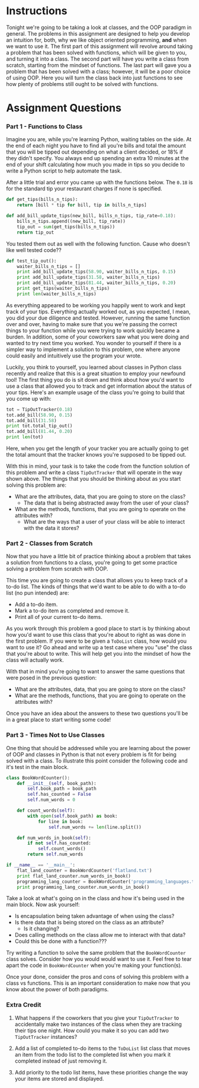 # Instructions

Tonight we're going to be taking a look at classes, and the OOP paradigm in general. The problems in this assignment are designed to help you develop an intuition for, both, why we like object oriented programming, **and** when we want to use it. The first part of this assignment will revolve around taking a problem that has been solved with functions, which will be given to you, and turning it into a class. The second part will have you write a class from scratch, starting from the mindset of functions. The last part will gave you a problem that has been solved with a class; however, it will be a poor choice of using OOP. Here you will turn the class back into just functions to see how plenty of problems still ought to be solved with functions. 

# Assignment Questions

### Part 1 - Functions to Class

Imagine you are, while you're learning Python, waiting tables on the side. At the end of each night you have to find all you're bills and total the amount that you will be tipped out depending on what a client decided, or 18% if they didn't specify. You always end up spending an extra 10 minutes at the end of your shift calculating how much you made in tips so you decide to write a Python script to help automate the task.

After a little trial and error you came up with the functions below. The `0.18` is for the standard tip your restaurant charges if none is specified.

```python
def get_tips(bills_n_tips):
    return [bill * tip for bill, tip in bills_n_tips]

def add_bill_update_tips(new_bill, bills_n_tips, tip_rate=0.18):
    bills_n_tips.append((new_bill, tip_rate))
    tip_out = sum(get_tips(bills_n_tips))
    return tip_out
```

You tested them out as well with the following function. Cause who doesn't like well tested code??

```python
def test_tip_out():
    waiter_bills_n_tips = []
    print add_bill_update_tips(58.90, waiter_bills_n_tips, 0.15)
    print add_bill_update_tips(31.58, waiter_bills_n_tips) 
    print add_bill_update_tips(81.44, waiter_bills_n_tips, 0.20)
    print get_tips(waiter_bills_n_tips)
    print len(waiter_bills_n_tips)
```

As everything appeared to be working you happily went to work and kept track of your tips. Everything actually worked out, as you expected, I mean, you did your due diligence and tested. However, running the same function over and over, having to make sure that you we're passing the correct things to your function while you were trying to work quickly became a burden. In addition, some of your coworkers saw what you were doing and wanted to try next time you worked. You wonder to yourself if there is a simpler way to implement a solution to this problem, one where anyone could easily and intuitively use the program your wrote.

Luckily, you think to yourself, you learned about classes in Python class recently and realize that this is a great situation to employ your newfound tool! The first thing you do is sit down and think about how you'd want to use a class that allowed you to track and get information about the status of your tips. Here's an example usage of the class you're going to build that you come up with:

```python
tot = TipOutTracker(0.18)
tot.add_bill(58.90, 0.15)
tot.add_bill(31.58)
print tot.total_tip_out()
tot.add_bill(81.44, 0.20)
print len(tot)
```

Here, when you get the length of your tracker you are actually going to get the total amount that the tracker knows you're supposed to be tipped out.

With this in mind, your task is to take the code from the function solution of this problem and write a class `TipOutTracker` that will operate in the way shown above. The things that you should be thinking about as you start solving this problem are:

* What are the attributes, data, that you are going to store on the class?
    * The data that is being abstracted away from the user of your class?
* What are the methods, functions, that you are going to operate on the attributes with?
    * What are the ways that a user of your class will be able to interact with the data it stores?

### Part 2 - Classes from Scratch

Now that you have a little bit of practice thinking about a problem that takes a solution from functions to a class, you're going to get some practice solving a problem from scratch with OOP.

This time you are going to create a class that allows you to keep track of a to-do list. The kinds of things that we'd want to be able to do with a to-do list (no pun intended) are:

* Add a to-do item.
* Mark a to-do item as completed and remove it.
* Print all of your current to-do items.

As you work through this problem a good place to start is by thinking about how you'd want to use this class that you're about to right as was done in the first problem. If you were to be given a `ToDoList` class, how would you want to use it? Go ahead and write up a test case where you "use" the class that you're about to write. This will help get you into the mindset of how the class will actually work.

With that in mind you're going to want to answer the same questions that were posed in the previous question:

* What are the attributes, data, that you are going to store on the class?
* What are the methods, functions, that you are going to operate on the attributes with?

Once you have an idea about the answers to these two questions you'll be in a great place to start writing some code!

### Part 3 - Times Not to Use Classes

One thing that should be addressed while you are learning about the power of OOP and classes in Python is that not every problem is fit for being solved with a class. To illustrate this point consider the following code and it's test in the main block.

```python
class BookWordCounter():
    def __init__(self, book_path):
        self.book_path = book_path
        self.has_counted = False
        self.num_words = 0

    def count_words(self):
        with open(self.book_path) as book:
            for line in book:
                self.num_words += len(line.split())

    def num_words_in_book(self):
        if not self.has_counted:
            self.count_words()
        return self.num_words

if __name__ == '__main__':
    flat_land_counter = BookWordCounter('flatland.txt')
    print flat_land_counter.num_words_in_book()
    programming_lang_counter = BookWordCounter('programming_languages.txt')
    print programming_lang_counter.num_words_in_book()
```

Take a look at what's going on in the class and how it's being used in the main block. Now ask yourself:
* Is encapsulation being taken advantage of when using the class? 
* Is there data that is being stored on the class as an attribute?
    * Is it changing? 
* Does calling methods on the class allow me to interact with that data?
* Could this be done with a function???

Try writing a function to solve the same problem that the `BookWordCounter` class solves. Consider how you would would want to use it. Feel free to tear apart the code in `BookWordCounter` when you're making your function(s).

Once your done, consider the pros and cons of solving this problem with a class vs functions. This is an important consideration to make now that you know about the power of both paradigms.

### Extra Credit

1. What happens if the coworkers that you give your `TipOutTracker` to accidentally make two instances of the class when they are tracking their tips one night. How could you make it so you can add two `TipOutTracker` instances?

2. Add a list of completed to-do items to the `ToDoList` list class that moves an item from the todo list to the completed list when you mark it completed instead of just removing it. 

3. Add priority to the todo list items, have these priorities change the way your items are stored and displayed.
